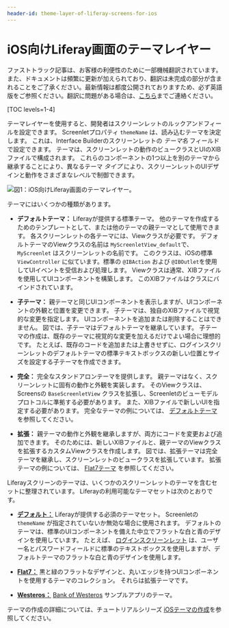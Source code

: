 ```yaml
---
header-id: theme-layer-of-liferay-screens-for-ios
---
```


# iOS向けLiferay画面のテーマレイヤー

<p class="alert alert-info"><span class="wysiwyg-color-blue120">ファストトラック記事は、お客様の利便性のために一部機械翻訳されています。また、ドキュメントは頻繁に更新が加えられており、翻訳は未完成の部分が含まれることをご了承ください。最新情報は都度公開されておりますため、必ず英語版をご参照ください。翻訳に問題がある場合は、<a href="mailto:support-content-jp@liferay.com">こちら</a>までご連絡ください。</span></p>

[TOC levels=1-4]

テーマレイヤーを使用すると、開発者はスクリーンレットのルックアンドフィールを設定できます。 Screenletプロパティ `themeName` は、読み込むテーマを決定します。 これは、Interface Builderのスクリーンレットの *テーマ名* フィールドで設定できます。 テーマは、スクリーンレットの動作のビュークラスとUIのXIBファイルで構成されます。 これらのコンポーネントの1つ以上を別のテーマから継承することにより、異なるテーマ *タイプ* により、スクリーンレットのUIデザインと動作をさまざまなレベルで制御できます。

![図1：iOS向けLiferay画面のテーマレイヤー。](../../../../images/screens-ios-architecture-04.png)

テーマにはいくつかの種類があります。

  - **デフォルトテーマ：** Liferayが提供する標準テーマ。 他のテーマを作成するためのテンプレートとして、または他のテーマの親テーマとして使用できます。 各スクリーンレットの各テーマには、Viewクラスが必要です。 デフォルトテーマのViewクラスの名前は `MyScreenletView_default`で、 `MyScreenlet` はスクリーンレットの名前です。 このクラスは、iOSの標準 `ViewController` に似ています。標準の `@IBAction` および `@IBOutlet`を使用してUIイベントを受信および処理します。 Viewクラスは通常、XIBファイルを使用してUIコンポーネントを構築します。 このXIBファイルはクラスにバインドされています。

  - **子テーマ：** 親テーマと同じUIコンポーネントを表示しますが、UIコンポーネントの外観と位置を変更できます。 子テーマは、独自のXIBファイルで視覚的な変更を指定します。 UIコンポーネントを追加または削除することはできません。 図では、子テーマはデフォルトテーマを継承しています。 子テーマの作成は、既存のテーマに視覚的な変更を加えるだけでよい場合に理想的です。 たとえば、既存のコードを追加または上書きせずに、ログインスクリーンレットのデフォルトテーマの標準テキストボックスの新しい位置とサイズを設定する子テーマを作成できます。

  - **完全：** 完全なスタンドアロンテーマを提供します。 親テーマはなく、スクリーンレットに固有の動作と外観を実装します。 そのViewクラスは、Screensの `BaseScreenletView` クラスを拡張し、Screenletのビューモデルプロトコルに準拠する必要があります。 また、XIBファイルで新しいUIを指定する必要があります。 完全なテーマの例については、 [デフォルトテーマ](https://github.com/liferay/liferay-screens/tree/master/ios/Framework/Themes/Default) を参照してください。

  - **拡張：** 親テーマの動作と外観を継承しますが、両方にコードを変更および追加できます。 そのためには、新しいXIBファイルと、親テーマのViewクラスを拡張するカスタムViewクラスを作成します。 図では、拡張テーマは完全テーマを継承し、スクリーンレットのビュークラスを拡張しています。 拡張テーマの例については、 [Flat7テーマ](https://github.com/liferay/liferay-screens/tree/master/ios/Framework/Themes/Flat7) を参照してください。

Liferayスクリーンのテーマは、いくつかのスクリーンレットのテーマを含むセットに整理されています。 Liferayの利用可能なテーマセットは次のとおりです。

  - [**デフォルト：**](https://github.com/liferay/liferay-screens/tree/master/ios/Framework/Themes/Default) Liferayが提供する必須のテーマセット。 Screenletの `themeName` が指定されていないか無効な場合に使用されます。 デフォルトのテーマは、標準のUIコンポーネントを備えた中立でフラットな白と青のデザインを使用しています。 たとえば、 [ログインスクリーンレット](https://github.com/liferay/liferay-screens/tree/master/ios/Framework/Core/Auth/LoginScreenlet) は、ユーザー名とパスワードフィールドに標準のテキストボックスを使用しますが、デフォルトテーマのフラットな白と青のデザインを使用します。

  - [**Flat7：**](https://github.com/liferay/liferay-screens/tree/master/ios/Framework/Themes/Flat7) 黒と緑のフラットなデザインと、丸いエッジを持つUIコンポーネントを使用するテーマのコレクション。 それらは拡張テーマです。

  - [**Westeros：**](https://github.com/liferay/liferay-screens/tree/master/ios/Samples/WesterosBank/Theme) [Bank of Westeros](https://github.com/liferay/liferay-screens/tree/master/ios/Samples/WesterosBank/App) サンプルアプリのテーマ。

テーマの作成の詳細については、チュートリアルシリーズ [iOSテーマの作成](/docs/7-1/tutorials/-/knowledge_base/t/creating-ios-themes)を参照してください。
